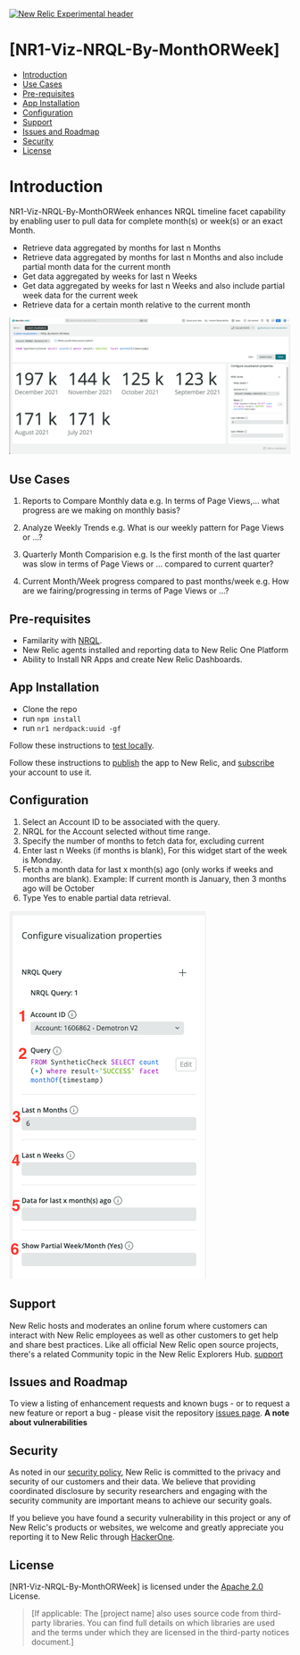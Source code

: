 [![New Relic Experimental header](https://github.com/newrelic/opensource-website/raw/master/src/images/categories/Experimental.png)](https://opensource.newrelic.com/oss-category/#new-relic-experimental)

# [NR1-Viz-NRQL-By-MonthORWeek] 

   - [Introduction](#intro)
   - [Use Cases](#use-cases)
   - [Pre-requisites](#pre-reqs)
   - [App Installation](#install)
   - [Configuration](#config)
   - [Support](#support)
   - [Issues and Roadmap](#issues)
   - [Security](#security)
   - [License](#license)

# Introduction <a id="intro"></a>

NR1-Viz-NRQL-By-MonthORWeek enhances NRQL timeline facet capability by enabling user to pull data for complete month(s) or week(s) or an exact Month.

   - Retrieve data aggregated by months for last n Months
   - Retrieve data aggregated by months for last n Months and also include partial month data for the current month
   - Get data aggregated by weeks for last n Weeks
   - Get data aggregated by weeks for last n Weeks and also include partial week data for the current week
   - Retrieve data for a certain month relative to the current month

   ![Introduction](Docs/Intro.png)

## Use Cases <a id="use-cases"></a>

   1. Reports to Compare Monthly data 
      e.g. In terms of Page Views,... what progress are we making on monthly basis?

   2. Analyze Weekly Trends
      e.g. What is our weekly pattern for Page Views or ...?

   3. Quarterly Month Comparision
      e.g. Is the first month of the last quarter was slow in terms of Page Views or ... compared to current quarter?

   4. Current Month/Week progress compared to past months/week 
      e.g. How are we fairing/progressing in terms of Page Views or ...?

## Pre-requisites <a id="pre-reqs"></a>

   - Familarity with [NRQL](https://docs.newrelic.com/docs/query-your-data/nrql-new-relic-query-language/get-started/introduction-nrql-new-relics-query-language/).
   - New Relic agents installed and reporting data to New Relic One Platform
   - Ability to Install NR Apps and create New Relic Dashboards. 

## App Installation <a id="install"></a>

   - Clone the repo
   - run `npm install`
   - run `nr1 nerdpack:uuid -gf`

Follow these instructions to [test locally](https://developer.newrelic.com/build-apps/publish-deploy/serve/).

Follow these instructions to [publish](https://developer.newrelic.com/build-apps/publish-deploy/publish/) the app to New Relic, and [subscribe](https://developer.newrelic.com/build-apps/publish-deploy/subscribe/) your account to use it.

## Configuration  <a id="config"></a>
   1. Select an Account ID to be associated with the query. 
   2. NRQL for the Account selected without time range.
   3. Specify the number of months to fetch data for, excluding current
   4. Enter last n Weeks (if months is blank), For this widget start of the week is Monday.
   5. Fetch a month data for last x month(s) ago (only works if weeks and months are blank). Example: If current month is January, then 3 months ago will be October
   6. Type Yes to enable partial data retrieval.

   ![Configuration](Docs/Config.png)

## Support  <a id="support"></a>

   New Relic hosts and moderates an online forum where customers can interact with New Relic employees as well as other customers to get help and share best practices. Like all official New Relic open source projects, there's a related Community topic in the New Relic Explorers Hub. [support](https://github.com/newrelic-experimental/NR1-Viz-NRQL-By-MonthORWeek/issues)

## Issues and Roadmap <a id="issues"></a>

   To view a listing of enhancement requests and known bugs - or to request a new feature or report a bug - please visit the repository [issues page](https://github.com/newrelic-experimental/NR1-Viz-NRQL-By-MonthORWeek/issues).
   **A note about vulnerabilities**

## Security <a id="security"></a>

   As noted in our [security policy](../../security/policy), New Relic is committed to the privacy and security of our customers and their data. We believe that providing coordinated disclosure by security researchers and engaging with the security community are important means to achieve our security goals.

   If you believe you have found a security vulnerability in this project or any of New Relic's products or websites, we welcome and greatly appreciate you reporting it to New Relic through [HackerOne](https://hackerone.com/newrelic).

## License <a id="license"></a>
   [NR1-Viz-NRQL-By-MonthORWeek] is licensed under the [Apache 2.0](http://apache.org/licenses/LICENSE-2.0.txt) License.
   >[If applicable: The [project name] also uses source code from third-party libraries. You can find full details on which libraries are used and the terms under which they are licensed in the third-party notices document.]
